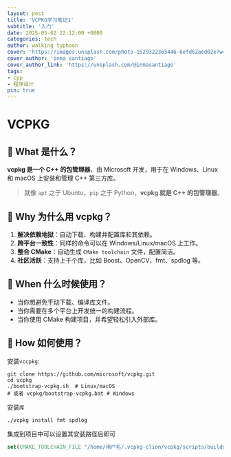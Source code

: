 ```yaml
---
layout: post
title: 'VCPKG学习笔记1'
subtitle: '入门'
date: 2025-05-02 22:12:00 +0800
categories: tech
author: walking typhoon
cover: 'https://images.unsplash.com/photo-1529322365446-6efd62aed02e?w=1600&q=900'
cover_author: 'inma santiago'
cover_author_link: 'https://unsplash.com/@inmasantiago'
tags:
- cpp
- 程序设计
pin: true
---
```




# VCPKG

## 🌟 What 是什么？

**vcpkg 是一个 C++ 的包管理器**，由 Microsoft 开发，用于在 Windows、Linux 和 macOS 上安装和管理 C++ 第三方库。

> 就像 `apt` 之于 Ubuntu，`pip` 之于 Python，**vcpkg 就是 C++ 的包管理器**。



## 🌟 Why 为什么用 vcpkg？

1. **解决依赖地狱**：自动下载、构建并配置库和其依赖。
2. **跨平台一致性**：同样的命令可以在 Windows/Linux/macOS 上工作。
3. **整合 CMake**：自动生成 `CMake toolchain` 文件，配置简洁。
4. **社区活跃**：支持上千个库，比如 Boost、OpenCV、fmt、spdlog 等。



## 🌟 When 什么时候使用？

- 当你想避免手动下载、编译库文件。
- 当你需要在多个平台上开发统一的构建流程。
- 当你使用 CMake 构建项目，并希望轻松引入外部库。



## 🌟 How 如何使用？

安装`vccpkg`:

```shell
git clone https://github.com/microsoft/vcpkg.git
cd vcpkg
./bootstrap-vcpkg.sh  # Linux/macOS
# 或者 vcpkg/bootstrap-vcpkg.bat # Windows
```



安装`库`

```shell
./vcpkg install fmt spdlog
```



集成到项目中可以设置其安装路径后即可

```cmake
set(CMAKE_TOOLCHAIN_FILE "/home/用户名/.vcpkg-clion/vcpkg/scripts/buildsystems/vcpkg.cmake" CACHE STRING "")
```

